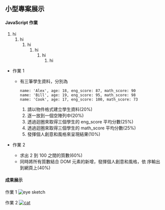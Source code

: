 ## 小型專案展示

#### JavaScript 作業

1. hi
   1. hi
      1. hi
         1. hi
            1. hi
               1. hi

- 作業 1

  - 有三筆學生資料，分別為

    ```
    name: 'Alex', age: 18, eng_score: 87, math_score: 90
    name: 'Bill', age: 19, eng_score: 95, math_score: 98
    name: 'Cook', age: 17, eng_score: 100, math_score: 73
    ```

    1. 請以物件格式建立學生資料(20%)
    2. 逐一放到一個空陣列中(20%)
    3. 透過迴圈來取得三個學生的 eng_score 平均分數(25%)
    4. 透過迴圈來取得三個學生的 math_score 平均分數(25%)
    5. 發揮個人創意和風格來呈現結果(10%)

- 作業 2
  - 求出 2 到 100 之間的質數(60%)
  - 同時將所有質數結合 DOM 元素的新增，發揮個人創意和風格，依 序輸出到網頁上(40%)

#### 成果展示

作業 1
![eye sketch](https://cdn.pixabay.com/photo/2019/09/05/05/28/blue-4453129__480.jpg)

作業 2
[![cat](https://cdn.pixabay.com/photo/2018/05/01/07/47/animal-3364909__480.png)](https://i.imgur.com/T64Obbf.mp4)
